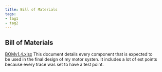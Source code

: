 ```yaml
---
title: Bill of Materials
tags:
- tag1
- tag2
---
```

## Bill of Materials
[BOMv1.4.xlsx](https://github.com/user-attachments/files/19035200/BOMv1.4.xlsx)
This document details every component that is expected to be used in the final design of my motor systen. It includes a lot of est points because every trace was set to have a test point.
